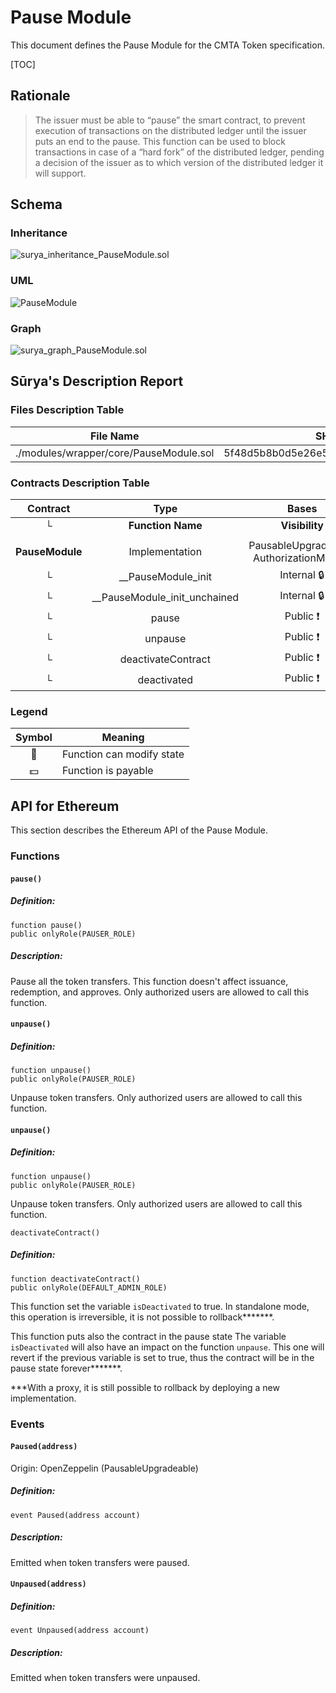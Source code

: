 # Pause Module

This document defines the Pause Module for the CMTA Token specification.

[TOC]

## Rationale

> The issuer must be able to “pause” the smart contract, to prevent execution of transactions on the distributed ledger until the issuer puts an end to the pause. This function can be used to block transactions in case of a “hard fork” of the distributed ledger, pending a decision of the issuer as to which version of the distributed ledger it will support.

## Schema

### Inheritance

![surya_inheritance_PauseModule.sol](../../../schema/surya_inheritance/surya_inheritance_PauseModule.sol.png)

### UML

![PauseModule](../../../schema/sol2uml/PauseModule.svg)

### Graph

![surya_graph_PauseModule.sol](../../../schema/surya_graph/surya_graph_PauseModule.sol.png)

## Sūrya's Description Report

### Files Description Table


| File Name                              | SHA-1 Hash                               |
| -------------------------------------- | ---------------------------------------- |
| ./modules/wrapper/core/PauseModule.sol | 5f48d5b8b0d5e26e5939aa45e58a0bbf035ba8e0 |


### Contracts Description Table


|    Contract     |             Type             |                  Bases                   |                |                  |
| :-------------: | :--------------------------: | :--------------------------------------: | :------------: | :--------------: |
|        └        |      **Function Name**       |              **Visibility**              | **Mutability** |  **Modifiers**   |
|                 |                              |                                          |                |                  |
| **PauseModule** |        Implementation        | PausableUpgradeable, AuthorizationModule |                |                  |
|        └        |      __PauseModule_init      |                Internal 🔒                |       🛑        | onlyInitializing |
|        └        | __PauseModule_init_unchained |                Internal 🔒                |       🛑        | onlyInitializing |
|        └        |            pause             |                 Public ❗️                 |       🛑        |     onlyRole     |
|        └        |           unpause            |                 Public ❗️                 |       🛑        |     onlyRole     |
|        └        |      deactivateContract      |                 Public ❗️                 |       🛑        |     onlyRole     |
|        └        |         deactivated          |                 Public ❗️                 |                |       NO❗️        |


### Legend

| Symbol | Meaning                   |
| :----: | ------------------------- |
|   🛑    | Function can modify state |
|   💵    | Function is payable       |

## API for Ethereum

This section describes the Ethereum API of the Pause Module.

### Functions

#### `pause()`

##### Definition:

```solidity
function pause() 
public onlyRole(PAUSER_ROLE)
```

##### Description:

Pause all the token transfers.
This function doesn't affect issuance, redemption, and approves.
Only authorized users are allowed to call this function.

#### `unpause()`

##### Definition:

```solidity
function unpause() 
public onlyRole(PAUSER_ROLE)
```

Unpause token transfers.
Only authorized users are allowed to call this function.

#### `unpause()`

##### Definition:

```solidity
function unpause() 
public onlyRole(PAUSER_ROLE)
```

Unpause token transfers.
Only authorized users are allowed to call this function.



`deactivateContract() `

##### Definition:

```solidity
function deactivateContract()
public onlyRole(DEFAULT_ADMIN_ROLE)
```

This function set the variable `isDeactivated` to true.
In standalone mode, this operation is irreversible, it is not possible to rollback*******.

This function puts also the contract in the pause state
The variable `isDeactivated` will also have an impact on the function `unpause`. This one will revert if the previous variable is set to true, thus the contract will be in the pause state forever*******.

***With a proxy, it is still possible to rollback by deploying a new implementation.

### Events

#### `Paused(address)`

Origin: OpenZeppelin (PausableUpgradeable)

##### Definition:

```solidity
event Paused(address account)
```

##### Description:

Emitted when token transfers were paused.

#### `Unpaused(address)`

##### Definition:

```solidity
event Unpaused(address account)
```

##### Description:

Emitted when token transfers were unpaused.
